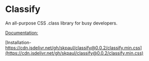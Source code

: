# Classify
An all-purpose CSS .class library for busy developers.

[Documentation:](https://skpaul.github.io/classify/)

[Installation- https://cdn.jsdelivr.net/gh/skpaul/classify@0.0.2/classify.min.css](https://cdn.jsdelivr.net/gh/skpaul/classify@0.0.2/classify.min.css)
